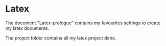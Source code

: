 # Latex
The document "Latex-prologue" contains my favourites settings to create my latex documents.

The project folder contains all my latex project done.
